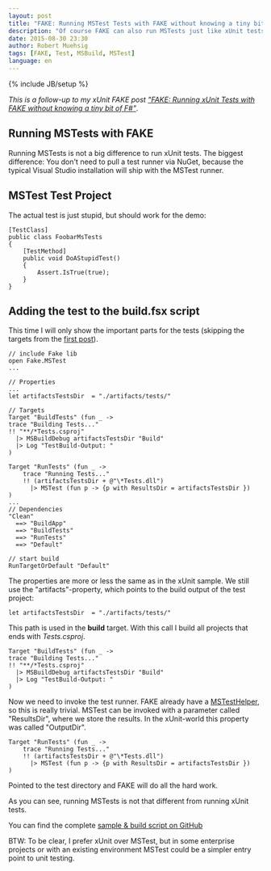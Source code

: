 ```yaml
---
layout: post
title: "FAKE: Running MSTest Tests with FAKE without knowing a tiny bit of F#"
description: "Of course FAKE can also run MSTests just like xUnit tests."
date: 2015-08-30 23:30
author: Robert Muehsig
tags: [FAKE, Test, MSBuild, MSTest]
language: en
---
```

{% include JB/setup %}

_This is a follow-up to my xUnit FAKE post ["FAKE: Running xUnit Tests with FAKE without knowing a tiny bit of F#"](http://blog.codeinside.eu/2015/02/24/fake-running-xunit-tests-with-fake/)_.

## Running MSTests with FAKE

Running MSTests is not a big difference to run xUnit tests. The biggest difference: You don't need to pull a test runner via NuGet, because the typical Visual Studio installation will ship with the MSTest runner.

## MSTest Test Project

The actual test is just stupid, but should work for the demo:

    [TestClass]
    public class FoobarMsTests
    {
        [TestMethod]
        public void DoAStupidTest()
        {
            Assert.IsTrue(true);
        }
    }

## Adding the test to the build.fsx script

This time I will only show the important parts for the tests (skipping the targets from the [first post](http://blog.codeinside.eu/2015/02/23/fake-building-with-fake/)).

    // include Fake lib
	open Fake.MSTest
    ...
	
    // Properties
	...
    let artifactsTestsDir  = "./artifacts/tests/"
	
    // Targets
    Target "BuildTests" (fun _ ->
    trace "Building Tests..."
    !! "**/*Tests.csproj"
      |> MSBuildDebug artifactsTestsDir "Build"
      |> Log "TestBuild-Output: "
    )

    Target "RunTests" (fun _ ->
        trace "Running Tests..."
        !! (artifactsTestsDir + @"\*Tests.dll") 
          |> MSTest (fun p -> {p with ResultsDir = artifactsTestsDir })
    )
    ...
    // Dependencies
    "Clean"
      ==> "BuildApp"
      ==> "BuildTests"
      ==> "RunTests"
      ==> "Default"
    
    // start build
    RunTargetOrDefault "Default"

The properties are more or less the same as in the xUnit sample. We still use the "artifacts"-property, which points to the build output of the test project:

    let artifactsTestsDir  = "./artifacts/tests/"
	
This path is used in the __build__ target. With this call I build all projects that ends with _Tests.csproj_. 

    Target "BuildTests" (fun _ ->
    trace "Building Tests..."
    !! "**/*Tests.csproj"
      |> MSBuildDebug artifactsTestsDir "Build"
      |> Log "TestBuild-Output: "
    )

Now we need to invoke the test runner. FAKE already have a [MSTestHelper](http://fsharp.github.io/FAKE/apidocs/fake-mstest.html), so this is really trivial. MSTest can be invoked with a parameter called "ResultsDir", where we store the results. In the xUnit-world this property was called "OutputDir".

    Target "RunTests" (fun _ ->
        trace "Running Tests..."
        !! (artifactsTestsDir + @"\*Tests.dll") 
          |> MSTest (fun p -> {p with ResultsDir = artifactsTestsDir })
    )
	
Pointed to the test directory and FAKE will do all the hard work.

As you can see, running MSTests is not that different from running xUnit tests.
	
You can find the complete [sample & build script on GitHub](https://github.com/Code-Inside/Samples/tree/master/2015/LetsUseFake-MSTest/LetsUseFake)

BTW:
To be clear, I prefer xUnit over MSTest, but in some enterprise projects or with an existing environment MSTest could be a simpler entry point to unit testing.